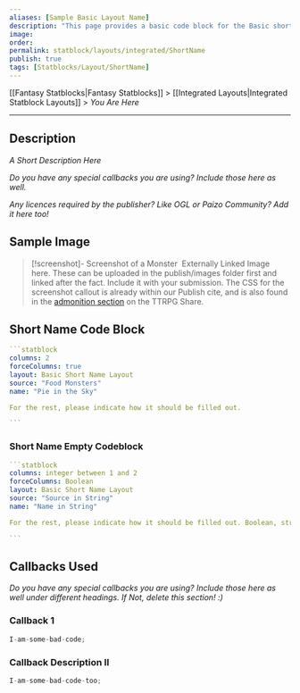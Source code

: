 ```yaml
---
aliases: [Sample Basic Layout Name]
description: "This page provides a basic code block for the Basic short name Layout included within Fantasy Statblocks."
image: 
order: 
permalink: statblock/layouts/integrated/ShortName
publish: true
tags: [Statblocks/Layout/ShortName]
---
```


[[Fantasy Statblocks|Fantasy Statblocks]] > [[Integrated Layouts|Integrated Statblock Layouts]] > *You Are Here*

---

## Description

*A Short Description Here*

*Do you have any special callbacks you are using? Include those here as well.*

*Any licences required by the publisher? Like OGL or Paizo Community? Add it here too!*

## Sample Image

>[!screenshot]- Screenshot of a Monster
> ![]() Externally Linked Image here.
> These can be uploaded in the publish/images folder first and linked after the fact.
> Include it with your submission.
> The CSS for the screenshot callout is already within our Publish cite, and is also found in the [admonition section](https://github.com/ObsidianTTRPGProject/ObsidianTTRPGShare/tree/main/System_Agnostic/admonitions) on the TTRPG Share. 

## Short Name Code Block

````yaml
```statblock
columns: 2
forceColumns: true
layout: Basic Short Name Layout
source: "Food Monsters"
name: "Pie in the Sky"

For the rest, please indicate how it should be filled out. 

```
````


### Short Name Empty Codeblock

````yaml
```statblock
columns: integer between 1 and 2
forceColumns: Boolean
layout: Basic Short Name Layout
source: "Source in String"
name: "Name in String"

For the rest, please indicate how it should be filled out. Boolean, string, integer, etc. 

```
````


## Callbacks Used

*Do you have any special callbacks you are using? Include those here as well under different headings. If Not, delete this section! :)*


### Callback 1
```js
I-am-some-bad-code;
```

### Callback Description II
```js
I-am-some-bad-code-too;
```
